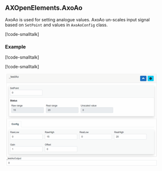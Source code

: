 ## AXOpenElements.AxoAo

AxoAo is used for setting analogue values. AxoAo un-scales input signal based on `SetPoint` and values in `AxoAoConfig` class.


[!code-smalltalk[](../ctrl/src/AxoAo/AxoAoConfig.st?name=AxoAoConfigDeclaration)]



### Example


[!code-smalltalk[](../app/src/Documentation/DocumentationContext.st?name=AxoAoDeclaration)]

[!code-smalltalk[](../app/src/Documentation/DocumentationContext.st?name=AxoAoExample)]



![AxoAo](assets/axoao.gif)